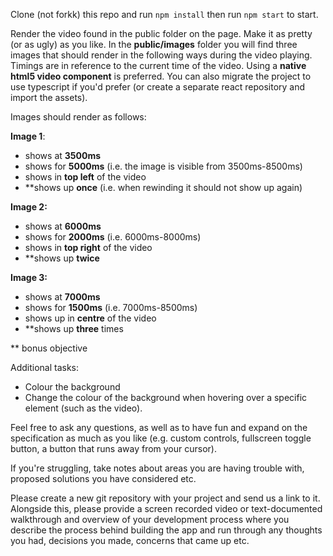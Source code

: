 Clone (not forkk) this repo and run `npm install` then run `npm start` to start.

Render the video found in the public folder on the page. Make it as pretty (or as ugly) as you like. In the **public/images** folder you will find three images that should render in the following ways during the video playing. Timings are in reference to the current time of the video. Using a **native html5 video component** is preferred. You can also migrate the project to use typescript if you'd prefer (or create a separate react repository and import the assets).

Images should render as follows:

**Image 1**:

- shows at **3500ms**
- shows for **5000ms** (i.e. the image is visible from 3500ms-8500ms)
- shows in **top left** of the video
- \*\*shows up **once** (i.e. when rewinding it should not show up again)

**Image 2:**

- shows at **6000ms**
- shows for **2000ms** (i.e. 6000ms-8000ms)
- shows in **top right** of the video
- \*\*shows up **twice**

**Image 3:**

- shows at **7000ms**
- shows for **1500ms** (i.e. 7000ms-8500ms)
- shows up in **centre** of the video
- \*\*shows up **three** times

\*\* bonus objective

Additional tasks:

- Colour the background
- Change the colour of the background when hovering over a specific element (such as the video).

Feel free to ask any questions, as well as to have fun and expand on the specification as much as you like (e.g. custom controls, fullscreen toggle button, a button that runs away from your cursor).

If you're struggling, take notes about areas you are having trouble with, proposed solutions you have considered etc.

Please create a new git repository with your project and send us a link to it. Alongside this, please provide a screen recorded video or text-documented walkthrough and overview of your development process where you describe the process behind building the app and run through any thoughts you had, decisions you made, concerns that came up etc.
